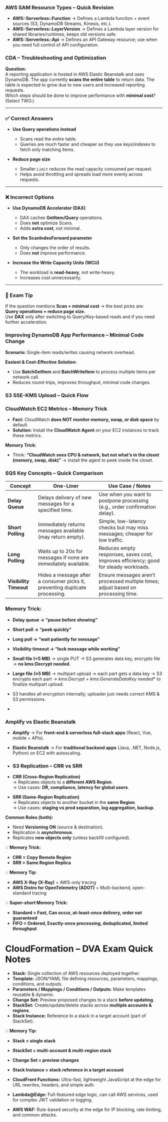 ### AWS SAM Resource Types – Quick Revision

- **AWS::Serverless::Function** → Defines a Lambda function + event sources (S3, DynamoDB Streams, Kinesis, etc.).  
- **AWS::Serverless::LayerVersion** → Defines a Lambda layer version for shared libraries/runtimes, keeps old versions safe.  
- **AWS::Serverless::Api** → Defines an API Gateway resource; use when you need full control of API configuration.  


### CDA – Troubleshooting and Optimization

**Question:**  
A reporting application is hosted in AWS Elastic Beanstalk and uses DynamoDB. The app currently **scans the entire table** to return data. The table is expected to grow due to new users and increased reporting requests.  
Which steps should be done to improve performance with **minimal cost**? (Select TWO.)

---

### ✅ Correct Answers
- **Use Query operations instead**  
  - Scans read the *entire* table.  
  - Queries are much faster and cheaper as they use keys/indexes to fetch only matching items.  

- **Reduce page size**  
  - Smaller `Limit` reduces the read capacity consumed per request.  
  - Helps avoid throttling and spreads load more evenly across requests.  

---

### ❌ Incorrect Options
- **Use DynamoDB Accelerator (DAX)**  
  - DAX caches **GetItem/Query** operations.  
  - Does **not** optimize Scans.  
  - Adds **extra cost**, not minimal.  

- **Set the ScanIndexForward parameter**  
  - Only changes the order of results.  
  - Does **not** improve performance.  

- **Increase the Write Capacity Units (WCU)**  
  - The workload is **read-heavy**, not write-heavy.  
  - Increases cost unnecessarily.  

---

### 🔑 Exam Tip
If the question mentions **Scan + minimal cost** → the best picks are:  
**Query operations + reduce page size.**  
Use **DAX** only after switching to Query/Key-based reads and if you need further acceleration.


### Improving DynamoDB App Performance – Minimal Code Change

**Scenario:** Single-item reads/writes causing network overhead.

**Easiest & Cost-Effective Solution:**
- Use **BatchGetItem** and **BatchWriteItem** to process multiple items per network call.
- Reduces round-trips, improves throughput, minimal code changes.

### S3 SSE-KMS Upload – Quick Flow


### CloudWatch EC2 Metrics – Memory Trick

- **Fact:** CloudWatch **does NOT monitor memory, swap, or disk space** by default.  
- **Solution:** Install the **CloudWatch Agent** on your EC2 instances to track these metrics.  

**Memory Trick:**  
- Think: **“CloudWatch sees CPU & network, but not what’s in the closet (memory, swap, disk)”** → install the agent to peek inside the closet.

### SQS Key Concepts – Quick Comparison

| Concept | One-Liner | Use Case / Notes |
|---------|------------|-----------------|
| **Delay Queue** | Delays delivery of new messages for a specified time. | Use when you want to postpone processing (e.g., order confirmation delay). |
| **Short Polling** | Immediately returns messages available (may return empty). | Simple, low-latency checks but may miss messages; cheaper for low traffic. |
| **Long Polling** | Waits up to 20s for messages if none are immediately available. | Reduces empty responses, saves cost, improves efficiency; good for steady workloads. |
| **Visibility Timeout** | Hides a message after a consumer picks it, preventing duplicate processing. | Ensure messages aren’t processed multiple times; adjust based on processing time. |

### Memory Trick:
- **Delay queue → “pause before showing”**  
- **Short poll → “peek quickly”**  
- **Long poll → “wait patiently for message”**  
- **Visibility timeout → “lock message while working”**



- **Small file (<5 MB)** → single PUT → S3 generates data key, encrypts file → **no kms:Decrypt needed**.  
- **Large file (≥5 MB)** → multipart upload → each part gets a data key → S3 encrypts each part → **kms:Decrypt + kms:GenerateDataKey* needed** to finalize multipart upload.  
- S3 handles all encryption internally; uploader just needs correct KMS & S3 permissions.
- 
### Amplify vs Elastic Beanstalk

- **Amplify** → For **front-end & serverless full-stack apps** (React, Vue, mobile + APIs).  
- **Elastic Beanstalk** → For **traditional backend apps** (Java, .NET, Node.js, Python) on EC2 with autoscaling.

- ### S3 Replication – CRR vs SRR

- **CRR (Cross-Region Replication)**  
  → Replicates objects to a **different AWS Region**.  
  → Use cases: **DR, compliance, latency for global users**.  

- **SRR (Same-Region Replication)**  
  → Replicates objects to another bucket in the **same Region**.  
  → Use cases: **staging vs prod separation, log aggregation, backup**.  

**Common Rules (both):**  
- Need **Versioning ON** (source & destination).  
- Replication is **asynchronous**.  
- Replicates **new objects only** (unless backfill configured).  

💡 **Memory Trick:**  
- **CRR = Copy Remote Region**  
- **SRR = Same Region Replica**


💡 **Memory Tip:**

- **AWS X-Ray (X-Ray)** = AWS-only tracing  
- **AWS Distro for OpenTelemetry (ADOT)** = Multi-backend, open-standard tracing

💡 **Super-short Memory Trick:**  
- **Standard = Fast, Can occur, at-least-once delivery, order not guaranteed**  
- **FIFO = Ordered, Exactly-once processing, deduplicated, limited throughput**

# CloudFormation – DVA Exam Quick Notes

- **Stack:** Single collection of AWS resources deployed together.
- **Template:** JSON/YAML file defining resources, parameters, mappings, conditions, and outputs.
- **Parameters / Mappings / Conditions / Outputs:** Make templates reusable & dynamic.
- **Change Set:** Preview proposed changes to a stack **before updating**.
- **StackSet:** Create/update/delete stacks across **multiple accounts & regions**.
- **Stack Instance:** Reference to a stack in a target account (part of StackSet).

💡 **Memory Tip:**  
- **Stack = single stack**  
- **StackSet = multi-account & multi-region stack**  
- **Change Set = preview changes**  
- **Stack Instance = stack reference in a target account**

- **CloudFront Functions:** Ultra-fast, lightweight JavaScript at the edge for URL rewrites, headers, and simple auth.  
- **Lambda@Edge:** Full-featured edge logic, can call AWS services, used for complex JWT validation or logging.  
- **AWS WAF:** Rule-based security at the edge for IP blocking, rate limiting, and common attacks.



